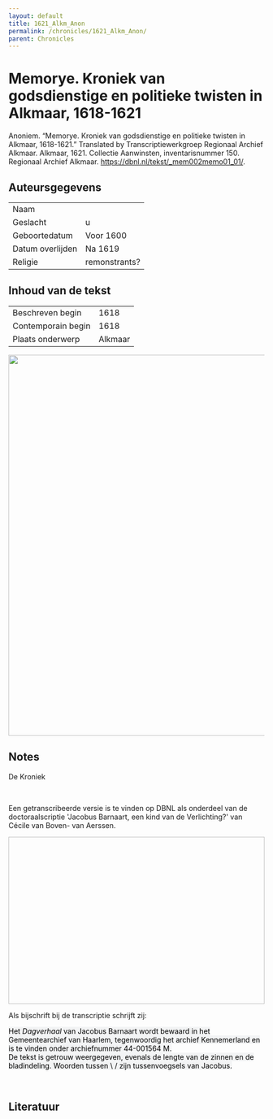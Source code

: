 ```yaml
---
layout: default
title: 1621_Alkm_Anon
permalink: /chronicles/1621_Alkm_Anon/
parent: Chronicles
--- 
```



# Memorye. Kroniek van godsdienstige en politieke twisten in Alkmaar, 1618-1621 

Anoniem. “Memorye. Kroniek van godsdienstige en politieke twisten in Alkmaar, 1618-1621.” Translated by Transcriptiewerkgroep Regionaal Archief Alkmaar. Alkmaar, 1621. Collectie Aanwinsten, inventarisnummer 150. Regionaal Archief Alkmaar. https://dbnl.nl/tekst/_mem002memo01_01/. 

## Auteursgegevens 

| | | 
| --------------- | --------------- | 
| Naam |   | 
| Geslacht | u | 
 | Geboortedatum | Voor 1600 | 
| Datum overlijden | Na 1619 | 
| Religie | remonstrants? | 

## Inhoud van de tekst 

| | | 
| --------------- | --------------- | 
| Beschreven begin | 1618 | 
| Contemporain begin | 1618 | 
| Plaats onderwerp | Alkmaar | 

[<img src="..\..\barplots_chronicles\1621_Alkm_Anon.jpg" width="750"/>](..\..\barplots_chronicles\1621_Alkm_Anon.jpg) 

## Notes 

<div data-schema-version="8"><p>De Kroniek</p>
<p>&nbsp;</p>
<p>Een getranscribeerde versie is te vinden op DBNL als onderdeel van de doctoraalscriptie 'Jacobus Barnaart, een kind van de Verlichting?' van Cécile van Boven- van Aerssen.</p>
<p><img alt="" data-attachment-key="XMKBAG3I" width="606" height="329"></p>
<p>Als bijschrift bij de transcriptie schrijft zij:</p>
<p><span style="color: #000000"><span style="background-color: #f3f4f5">Het&nbsp;</span></span><em><span style="color: #000000"><span style="background-color: #f3f4f5">Dagverhaal</span></span></em><span style="color: #000000"><span style="background-color: #f3f4f5">&nbsp;van Jacobus Barnaart wordt bewaard in het Gemeentearchief van Haarlem, tegenwoordig het archief Kennemerland en is te vinden onder archiefnummer 44-001564 M.<br>De tekst is getrouw weergegeven, evenals de lengte van de zinnen en de bladindeling. Woorden tussen \ / zijn tussenvoegsels van Jacobus.</span></span></p>
<p>&nbsp;</p>
</div> 

## Literatuur 

